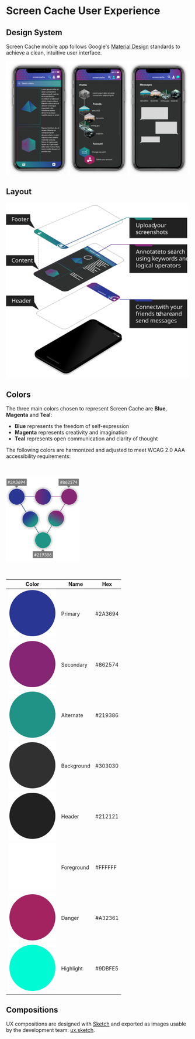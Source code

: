 # Screen Cache User Experience

## Design System

Screen Cache mobile app follows Google's [Material Design](https://material.io) standards to achieve a clean, intuitive user interface.

<img src="./images/board.png" alt="design">

## Layout

<img src="./images/layout.svg" alt="layout" width="500px">

## Colors

The three main colors chosen to represent Screen Cache are **Blue**, **Magenta** and **Teal**:
* **Blue** represents the freedom of self-expression
* **Magenta** represents creativity and imagination
* **Teal** represents open communication and clarity of thought

The following colors are harmonized and adjusted to meet WCAG 2.0 AAA accessibility requirements:

&nbsp;

<img src="./images/colors.png" alt="color theory" width="200px">

&nbsp;

|Color|Name|Hex|
|-|-|-|
|![Blue](./images/blue.svg)|Primary|#2A3694|
|![Magenta](./images/magenta.svg)|Secondary|#862574|
|![Teal](./images/teal.svg)|Alternate|#219386|
|![Background](./images/background.svg)|Background|#303030|
|![Header](./images/header.svg)|Header|#212121|
|![Foreground](./images/foreground.svg)|Foreground|#FFFFFF|
|![Danger](./images/danger.svg)|Danger|#A32361|
|![Highlight](./images/highlight.svg)|Highlight|#9DBFE5|

## Compositions

UX compositions are designed with [Sketch](https://www.sketch.com/) and exported as images usable by the development team: [ux.sketch](./ux.sketch).
